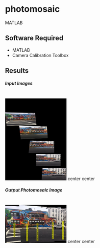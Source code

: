 # photomosaic
MATLAB

## Software Required
* MATLAB
* Camera Calibration Toolbox

## Results

##### Input Images
<br/> <img src="Pictures/overlapping_mural.png" alt="final" width="200"/> center center

##### Output Photomosaic Image
<br/> <img src="Pictures/photomosaic.png" alt="final" width="200"/> center center
